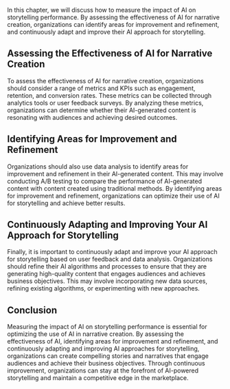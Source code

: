 
In this chapter, we will discuss how to measure the impact of AI on storytelling performance. By assessing the effectiveness of AI for narrative creation, organizations can identify areas for improvement and refinement, and continuously adapt and improve their AI approach for storytelling.

Assessing the Effectiveness of AI for Narrative Creation
--------------------------------------------------------

To assess the effectiveness of AI for narrative creation, organizations should consider a range of metrics and KPIs such as engagement, retention, and conversion rates. These metrics can be collected through analytics tools or user feedback surveys. By analyzing these metrics, organizations can determine whether their AI-generated content is resonating with audiences and achieving desired outcomes.

Identifying Areas for Improvement and Refinement
------------------------------------------------

Organizations should also use data analysis to identify areas for improvement and refinement in their AI-generated content. This may involve conducting A/B testing to compare the performance of AI-generated content with content created using traditional methods. By identifying areas for improvement and refinement, organizations can optimize their use of AI for storytelling and achieve better results.

Continuously Adapting and Improving Your AI Approach for Storytelling
---------------------------------------------------------------------

Finally, it is important to continuously adapt and improve your AI approach for storytelling based on user feedback and data analysis. Organizations should refine their AI algorithms and processes to ensure that they are generating high-quality content that engages audiences and achieves business objectives. This may involve incorporating new data sources, refining existing algorithms, or experimenting with new approaches.

Conclusion
----------

Measuring the impact of AI on storytelling performance is essential for optimizing the use of AI in narrative creation. By assessing the effectiveness of AI, identifying areas for improvement and refinement, and continuously adapting and improving AI approaches for storytelling, organizations can create compelling stories and narratives that engage audiences and achieve their business objectives. Through continuous improvement, organizations can stay at the forefront of AI-powered storytelling and maintain a competitive edge in the marketplace.
